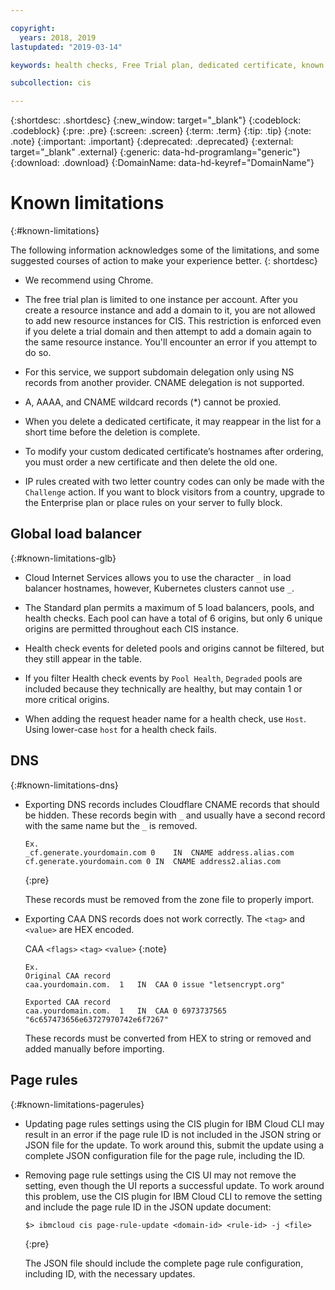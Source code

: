 ```yaml
---

copyright:
  years: 2018, 2019
lastupdated: "2019-03-14"

keywords: health checks, Free Trial plan, dedicated certificate, known issues

subcollection: cis

---
```


{:shortdesc: .shortdesc}
{:new_window: target="_blank"}
{:codeblock: .codeblock}
{:pre: .pre}
{:screen: .screen}
{:term: .term}
{:tip: .tip}
{:note: .note}
{:important: .important}
{:deprecated: .deprecated}
{:external: target="_blank" .external}
{:generic: data-hd-programlang="generic"}
{:download: .download}
{:DomainName: data-hd-keyref="DomainName"}

# Known limitations
{:#known-limitations}

The following information acknowledges some of the limitations, and some suggested courses of action to make your experience better.
{: shortdesc}

 * We recommend using Chrome.

 * The free trial plan is limited to one instance per account. After you create a resource instance and add a domain to it, you are not allowed to add new resource instances for CIS. This restriction is enforced even if you delete a trial domain and then attempt to add a domain again to the same resource instance. You'll encounter an error if you attempt to do so.

 * For this service, we support subdomain delegation only using NS records from another provider. CNAME delegation is not supported.

 * A, AAAA, and CNAME wildcard records (*) cannot be proxied.

 * When you delete a dedicated certificate, it may reappear in the list for a short time before the deletion is complete.

 * To modify your custom dedicated certificate’s hostnames after ordering, you must order a new certificate and then delete the old one.

 * IP rules created with two letter country codes can only be made with the `Challenge` action. If you want to block visitors from a country, upgrade to the Enterprise plan or place rules on your server to fully block.

## Global load balancer
{:#known-limitations-glb}

 * Cloud Internet Services allows you to use the character `_` in load balancer hostnames, however, Kubernetes clusters cannot use `_`.

 * The Standard plan permits a maximum of 5 load balancers, pools, and health checks. Each pool can have a total of 6 origins, but only 6 unique origins are permitted throughout each CIS instance.

* Health check events for deleted pools and origins cannot be filtered, but they still appear in the table.

* If you filter Health check events by `Pool Health`, `Degraded` pools are included because they technically are healthy, but may contain 1 or more critical origins.

* When adding the request header name for a health check, use `Host`. Using lower-case `host` for a health check fails.

## DNS
{:#known-limitations-dns}

 * Exporting DNS records includes Cloudflare CNAME records that should be hidden. These records begin with `_` and usually have a second record with the same name but the `_` is removed.
   ```
   Ex.
   _cf.generate.yourdomain.com 0	IN	CNAME address.alias.com
   cf.generate.yourdomain.com 0	IN	CNAME address2.alias.com
   ```
   {:pre}

   These records must be removed from the zone file to properly import.

 * Exporting CAA DNS records does not work correctly. The `<tag>` and `<value>` are HEX encoded.

    CAA `<flags>` `<tag>` `<value>`
  {:note}

   ```
   Ex.
   Original CAA record
   caa.yourdomain.com.	1	IN	CAA	0 issue "letsencrypt.org"

   Exported CAA record
   caa.yourdomain.com.	1	IN	CAA	0 6973737565 "6c657473656e63727970742e6f7267"
   ```
   These records must be converted from HEX to string or removed and added manually before importing.

## Page rules
{:#known-limitations-pagerules}

   * Updating page rules settings using the CIS plugin for IBM Cloud CLI may result in an error if the page rule ID is not included in the JSON string or JSON file for the update. To work around this, submit the update using a complete JSON configuration file for the page rule, including the ID.
   * Removing page rule settings using the CIS UI may not remove the setting, even though the UI reports a successful update. To work around this problem, use the CIS plugin for IBM Cloud CLI to remove the setting and include the page rule ID in the JSON update document:

     ```
     $> ibmcloud cis page-rule-update <domain-id> <rule-id> -j <file>
     ```
     {:pre}

     The JSON file should include the complete page rule configuration, including ID, with the necessary updates.
